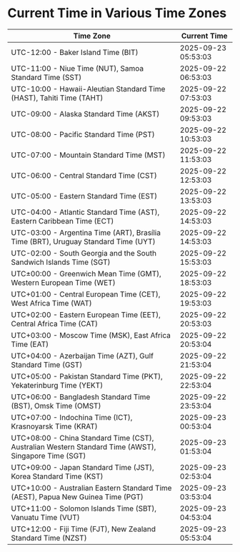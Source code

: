 # Current Time in Various Time Zones

| Time Zone | Current Time |
|-----------|--------------|
| UTC-12:00 - Baker Island Time (BIT) | 2025-09-23 05:53:03 |
| UTC-11:00 - Niue Time (NUT), Samoa Standard Time (SST) | 2025-09-22 06:53:03 |
| UTC-10:00 - Hawaii-Aleutian Standard Time (HAST), Tahiti Time (TAHT) | 2025-09-22 07:53:03 |
| UTC-09:00 - Alaska Standard Time (AKST) | 2025-09-22 09:53:03 |
| UTC-08:00 - Pacific Standard Time (PST) | 2025-09-22 10:53:03 |
| UTC-07:00 - Mountain Standard Time (MST) | 2025-09-22 11:53:03 |
| UTC-06:00 - Central Standard Time (CST) | 2025-09-22 12:53:03 |
| UTC-05:00 - Eastern Standard Time (EST) | 2025-09-22 13:53:03 |
| UTC-04:00 - Atlantic Standard Time (AST), Eastern Caribbean Time (ECT) | 2025-09-22 14:53:03 |
| UTC-03:00 - Argentina Time (ART), Brasília Time (BRT), Uruguay Standard Time (UYT) | 2025-09-22 14:53:03 |
| UTC-02:00 - South Georgia and the South Sandwich Islands Time (SGT) | 2025-09-22 15:53:03 |
| UTC±00:00 - Greenwich Mean Time (GMT), Western European Time (WET) | 2025-09-22 18:53:03 |
| UTC+01:00 - Central European Time (CET), West Africa Time (WAT) | 2025-09-22 19:53:03 |
| UTC+02:00 - Eastern European Time (EET), Central Africa Time (CAT) | 2025-09-22 20:53:03 |
| UTC+03:00 - Moscow Time (MSK), East Africa Time (EAT) | 2025-09-22 20:53:04 |
| UTC+04:00 - Azerbaijan Time (AZT), Gulf Standard Time (GST) | 2025-09-22 21:53:04 |
| UTC+05:00 - Pakistan Standard Time (PKT), Yekaterinburg Time (YEKT) | 2025-09-22 22:53:04 |
| UTC+06:00 - Bangladesh Standard Time (BST), Omsk Time (OMST) | 2025-09-22 23:53:04 |
| UTC+07:00 - Indochina Time (ICT), Krasnoyarsk Time (KRAT) | 2025-09-23 00:53:04 |
| UTC+08:00 - China Standard Time (CST), Australian Western Standard Time (AWST), Singapore Time (SGT) | 2025-09-23 01:53:04 |
| UTC+09:00 - Japan Standard Time (JST), Korea Standard Time (KST) | 2025-09-23 02:53:04 |
| UTC+10:00 - Australian Eastern Standard Time (AEST), Papua New Guinea Time (PGT) | 2025-09-23 03:53:04 |
| UTC+11:00 - Solomon Islands Time (SBT), Vanuatu Time (VUT) | 2025-09-23 04:53:04 |
| UTC+12:00 - Fiji Time (FJT), New Zealand Standard Time (NZST) | 2025-09-23 05:53:04 |

